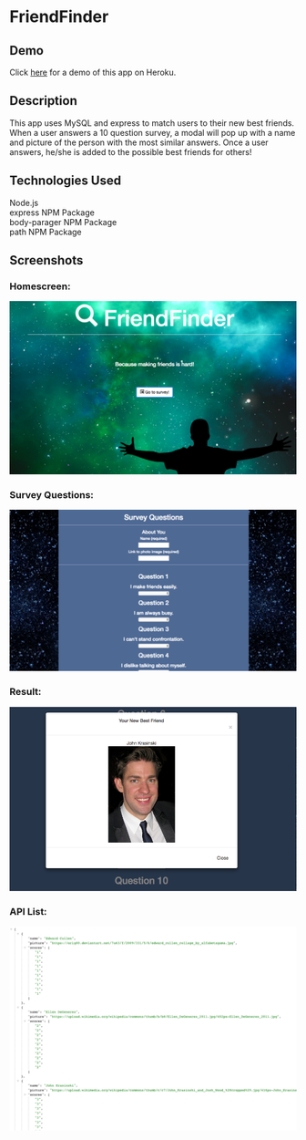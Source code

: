 # FriendFinder

## Demo
Click [here](https://hidden-sands-54999.herokuapp.com/) for a demo of this app on Heroku. 

## Description
This app uses MySQL and express to match users to their new best friends. When a user answers a 10 question survey, a modal will pop up with a name and picture of the person with the most similar answers. Once a user answers, he/she is added to the possible best friends for others!

## Technologies Used
Node.js <br>
express NPM Package <br>
body-parager NPM Package <br>
path NPM Package

## Screenshots
### Homescreen:
![homescreen](https://github.com/melissarburnham/FriendFinder/blob/master/app/public/assets/images/Screen%20Shot%202018-04-21%20at%2010.45.35%20AM.png "Homescreen")
### Survey Questions:
![survey](https://github.com/melissarburnham/FriendFinder/blob/master/app/public/assets/images/Screen%20Shot%202018-04-21%20at%2010.45.48%20AM.png "survey")
### Result:
![result](https://github.com/melissarburnham/FriendFinder/blob/master/app/public/assets/images/Screen%20Shot%202018-04-21%20at%2010.46.37%20AM.png "result")
### API List:
![api](https://github.com/melissarburnham/FriendFinder/blob/master/app/public/assets/images/Screen%20Shot%202018-04-21%20at%2010.46.47%20AM.png "api list")


